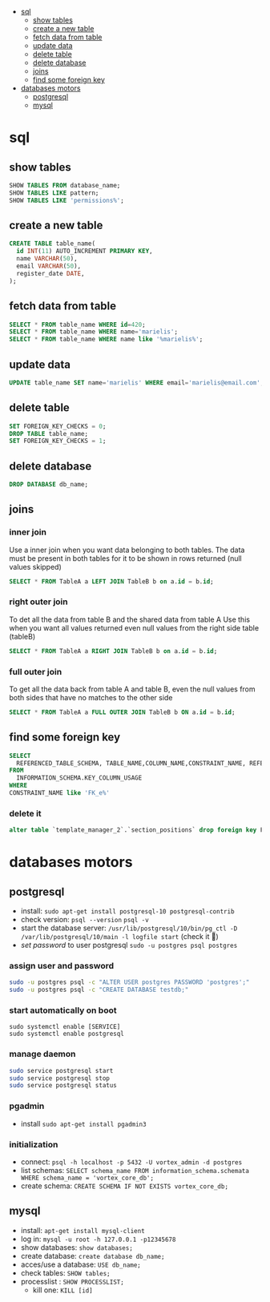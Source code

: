 - [sql](#sql)
  - [show tables](#show-tables)
  - [create a new table](#create-a-new-table)
  - [fetch data from table](#fetch-data-from-table)
  - [update data](#update-data)
  - [delete table](#delete-table)
  - [delete database](#delete-database)
  - [joins](#joins)
  - [find some foreign key](#find-some-foreign-key)
- [databases motors](#databases-motors)
  - [postgresql](#postgresql)
  - [mysql](#mysql)

# sql

## show tables

```sql
SHOW TABLES FROM database_name;
SHOW TABLES LIKE pattern;
SHOW TABLES LIKE 'permissions%';
```

## create a new table

```sql
CREATE TABLE table_name(
  id INT(11) AUTO_INCREMENT PRIMARY KEY,
  name VARCHAR(50),
  email VARCHAR(50),
  register_date DATE,
);
```

## fetch data from table

```sql
SELECT * FROM table_name WHERE id=420;
SELECT * FROM table_name WHERE name='marielis';
SELECT * FROM table_name WHERE name like '%marielis%';
```

## update data

```sql
UPDATE table_name SET name='marielis' WHERE email='marielis@email.com';
```

## delete table

```sql
SET FOREIGN_KEY_CHECKS = 0;
DROP TABLE table_name;
SET FOREIGN_KEY_CHECKS = 1;
```

## delete database

```sql
DROP DATABASE db_name;
```

## joins

### inner join

Use a inner join when you want data belonging to both tables. The data must be present in both tables for it to be shown in rows returned (null values skipped)

```sql
SELECT * FROM TableA a LEFT JOIN TableB b on a.id = b.id;
```

### right outer join

To det all the data from table B and the shared data from table A Use this when you want all values returned even null values from the right side table (tableB)

```sql
SELECT * FROM TableA a RIGHT JOIN TableB b on a.id = b.id;
```

### full outer join

To get all the data back from table A and table B, even the null values from both sides that have no matches to the other side

```sql
SELECT * FROM TableA a FULL OUTER JOIN TableB b ON a.id = b.id;
```

## find some foreign key

```sql
SELECT
  REFERENCED_TABLE_SCHEMA, TABLE_NAME,COLUMN_NAME,CONSTRAINT_NAME, REFERENCED_TABLE_NAME,REFERENCED_COLUMN_NAME
FROM
  INFORMATION_SCHEMA.KEY_COLUMN_USAGE
WHERE
CONSTRAINT_NAME like 'FK_e%'
```

### delete it

```sql
alter table `template_manager_2`.`section_positions` drop foreign key FK_e718991059d15956316121485fb;
```

# databases motors

## postgresql

- install: `sudo apt-get install postgresql-10 postgresql-contrib`
- check version: `psql --version` `psql -v`
- start the database server: `/usr/lib/postgresql/10/bin/pg_ctl -D /var/lib/postgresql/10/main -l logfile start` (check it 🤔)
- _set password_ to user postgresql `sudo -u postgres psql postgres`

### assign user and password

```bash
sudo -u postgres psql -c "ALTER USER postgres PASSWORD 'postgres';"
sudo -u postgres psql -c "CREATE DATABASE testdb;"
```

### start automatically on boot

```
sudo systemctl enable [SERVICE]
sudo systemctl enable postgresql
```

### manage daemon

```bash
sudo service postgresql start
sudo service postgresql stop
sudo service postgresql status
```

### pgadmin

- install `sudo apt-get install pgadmin3`

### initialization

- connect: `psql -h localhost -p 5432 -U vortex_admin -d postgres`
- list schemas: `SELECT schema_name FROM information_schema.schemata WHERE schema_name = 'vortex_core_db';`
- create schema: `CREATE SCHEMA IF NOT EXISTS vortex_core_db;`

## mysql

- install: `apt-get install mysql-client`
- log in: `mysql -u root -h 127.0.0.1 -p12345678`
- show databases: `show databases;`
- create database: `create database db_name;`
- acces/use a database: `USE db_name;`
- check tables: `SHOW tables;`
- processlist : `SHOW PROCESSLIST;`
  - kill one: `KILL [id]`
